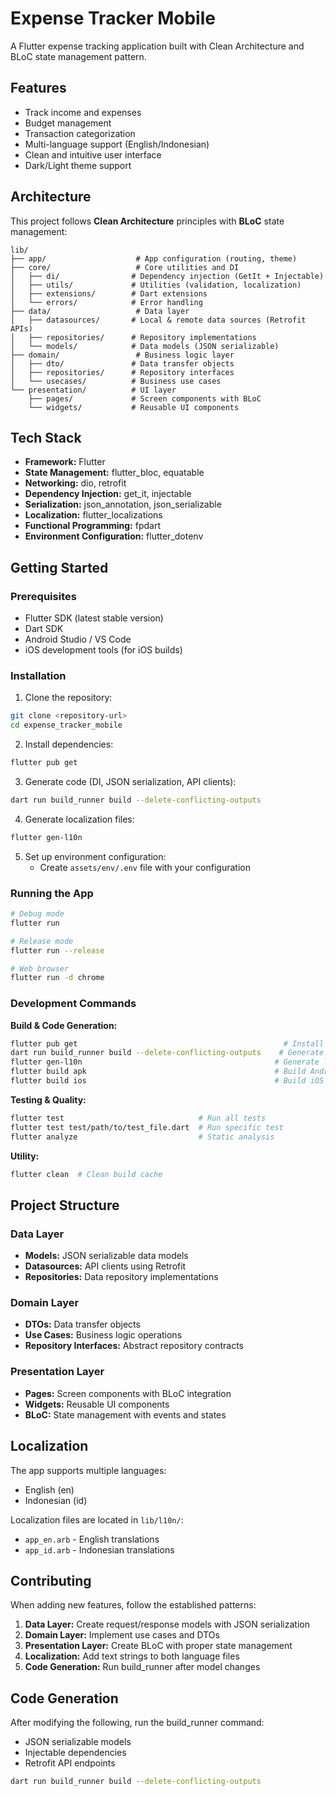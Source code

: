 # Expense Tracker Mobile

A Flutter expense tracking application built with Clean Architecture and BLoC state management pattern.

## Features

- Track income and expenses
- Budget management
- Transaction categorization
- Multi-language support (English/Indonesian)
- Clean and intuitive user interface
- Dark/Light theme support

## Architecture

This project follows **Clean Architecture** principles with **BLoC** state management:

```
lib/
├── app/                    # App configuration (routing, theme)
├── core/                   # Core utilities and DI
│   ├── di/                # Dependency injection (GetIt + Injectable)
│   ├── utils/             # Utilities (validation, localization)
│   ├── extensions/        # Dart extensions
│   └── errors/            # Error handling
├── data/                   # Data layer
│   ├── datasources/       # Local & remote data sources (Retrofit APIs)
│   ├── repositories/      # Repository implementations
│   └── models/            # Data models (JSON serializable)
├── domain/                 # Business logic layer
│   ├── dto/               # Data transfer objects
│   ├── repositories/      # Repository interfaces
│   └── usecases/          # Business use cases
└── presentation/          # UI layer
    ├── pages/             # Screen components with BLoC
    └── widgets/           # Reusable UI components
```

## Tech Stack

- **Framework:** Flutter
- **State Management:** flutter_bloc, equatable
- **Networking:** dio, retrofit
- **Dependency Injection:** get_it, injectable
- **Serialization:** json_annotation, json_serializable
- **Localization:** flutter_localizations
- **Functional Programming:** fpdart
- **Environment Configuration:** flutter_dotenv

## Getting Started

### Prerequisites

- Flutter SDK (latest stable version)
- Dart SDK
- Android Studio / VS Code
- iOS development tools (for iOS builds)

### Installation

1. Clone the repository:
```bash
git clone <repository-url>
cd expense_tracker_mobile
```

2. Install dependencies:
```bash
flutter pub get
```

3. Generate code (DI, JSON serialization, API clients):
```bash
dart run build_runner build --delete-conflicting-outputs
```

4. Generate localization files:
```bash
flutter gen-l10n
```

5. Set up environment configuration:
   - Create `assets/env/.env` file with your configuration

### Running the App

```bash
# Debug mode
flutter run

# Release mode
flutter run --release

# Web browser
flutter run -d chrome
```

### Development Commands

**Build & Code Generation:**
```bash
flutter pub get                                              # Install dependencies
dart run build_runner build --delete-conflicting-outputs    # Generate code
flutter gen-l10n                                           # Generate localization
flutter build apk                                          # Build Android APK
flutter build ios                                          # Build iOS app
```

**Testing & Quality:**
```bash
flutter test                              # Run all tests
flutter test test/path/to/test_file.dart  # Run specific test
flutter analyze                           # Static analysis
```

**Utility:**
```bash
flutter clean  # Clean build cache
```

## Project Structure

### Data Layer
- **Models:** JSON serializable data models
- **Datasources:** API clients using Retrofit
- **Repositories:** Data repository implementations

### Domain Layer
- **DTOs:** Data transfer objects
- **Use Cases:** Business logic operations
- **Repository Interfaces:** Abstract repository contracts

### Presentation Layer
- **Pages:** Screen components with BLoC integration
- **Widgets:** Reusable UI components
- **BLoC:** State management with events and states

## Localization

The app supports multiple languages:
- English (en)
- Indonesian (id)

Localization files are located in `lib/l10n/`:
- `app_en.arb` - English translations
- `app_id.arb` - Indonesian translations

## Contributing

When adding new features, follow the established patterns:

1. **Data Layer:** Create request/response models with JSON serialization
2. **Domain Layer:** Implement use cases and DTOs
3. **Presentation Layer:** Create BLoC with proper state management
4. **Localization:** Add text strings to both language files
5. **Code Generation:** Run build_runner after model changes

## Code Generation

After modifying the following, run the build_runner command:
- JSON serializable models
- Injectable dependencies
- Retrofit API endpoints

```bash
dart run build_runner build --delete-conflicting-outputs
```
